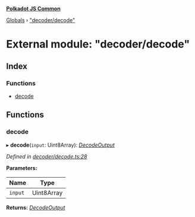 **[Polkadot JS Common](../README.md)**

[Globals](../globals.md) › ["decoder/decode"](_decoder_decode_.md)

# External module: "decoder/decode"

## Index

### Functions

* [decode](_decoder_decode_.md#decode)

## Functions

###  decode

▸ **decode**(`input`: Uint8Array): *[DecodeOutput](../interfaces/_decoder_types_.decodeoutput.md)*

*Defined in [decoder/decode.ts:28](https://github.com/polkadot-js/common/blob/5e494b7/packages/util-rlp/src/decoder/decode.ts#L28)*

**Parameters:**

Name | Type |
------ | ------ |
`input` | Uint8Array |

**Returns:** *[DecodeOutput](../interfaces/_decoder_types_.decodeoutput.md)*